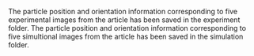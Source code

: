 The particle position and orientation information corresponding to five experimental images from the article has been saved in the experiment folder.
The particle position and orientation information corresponding to five simultional images from the article has been saved in the simulation folder.
